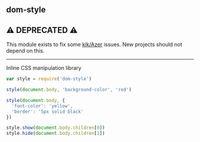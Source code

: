 ## dom-style

## :warning: DEPRECATED :warning:

This module exists to fix some [kik/Azer](http://blog.npmjs.org/post/141577284765/kik-left-pad-and-npm) issues. New projects should not depend on this.

---

Inline CSS manipulation library

```js
var style = require('dom-style')

style(document.body, 'background-color', 'red')

style(document.body, {
  'font-color': 'yellow',
  'border': '5px solid black'
})

style.show(document.body.children[0])
style.hide(document.body.children[1])
```
